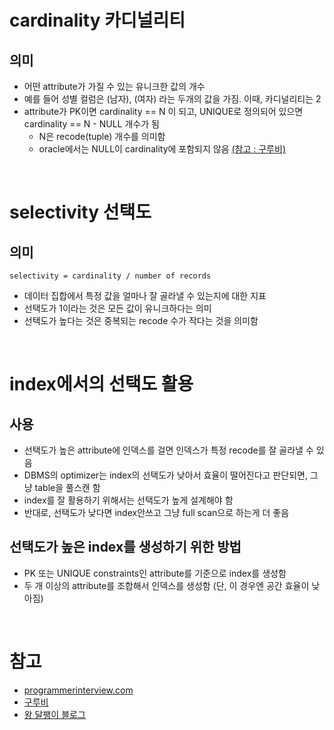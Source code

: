 # cardinality 카디널리티
## 의미
- 어떤 attribute가 가질 수 있는 유니크한 값의 개수
- 예를 들어 성별 컬럼은 (남자), (여자) 라는 두개의 값을 가짐. 이때, 카디널리티는 2
- attribute가 PK이면 cardinality == N 이 되고, UNIQUE로 정의되어 있으면 cardinality == N - NULL 개수가 됨
    - N은 recode(tuple) 개수를 의미함
    - oracle에서는 NULL이 cardinality에 포함되지 않음 [(참고 : 구루비)](http://wiki.gurubee.net/pages/viewpage.action?pageId=4948754)

<br>

# selectivity 선택도
## 의미
```
selectivity = cardinality / number of records
```
- 데이터 집합에서 특정 값을 얼마나 잘 골라낼 수 있는지에 대한 지표
- 선택도가 1이라는 것은 모든 값이 유니크하다는 의미
- 선택도가 높다는 것은 중복되는 recode 수가 작다는 것을 의미함

<br>

# index에서의 선택도 활용 
## 사용
- 선택도가 높은 attribute에 인덱스를 걸면 인덱스가 특정 recode를 잘 골라낼 수 있음
- DBMS의 optimizer는 index의 선택도가 낮아서 효율이 떨어진다고 판단되면, 그냥 table을 풀스캔 함
- index를 잘 활용하기 위해서는 선택도가 높게 설계해야 함
- 반대로, 선택도가 낮다면 index안쓰고 그냥 full scan으로 하는게 더 좋음
## 선택도가 높은 index를 생성하기 위한 방법
- PK 또는 UNIQUE constraints인 attribute를 기준으로 index를 생성함
- 두 개 이상의 attribute를 조합해서 인덱스를 생성함 (단, 이 경우엔 공간 효율이 낮아짐)

<br>

# 참고
- [programmerinterview.com](https://www.programmerinterview.com/database-sql/selectivity-in-sql-databases/)
- [구루비](http://wiki.gurubee.net/pages/viewpage.action?pageId=4948754)
- [왕 달팽이 블로그](https://soft.plusblog.co.kr/87)